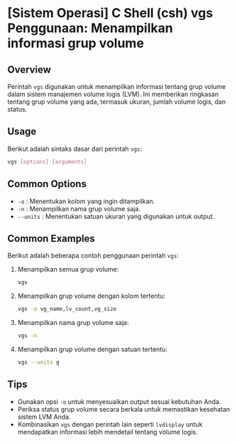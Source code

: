 # [Sistem Operasi] C Shell (csh) vgs Penggunaan: Menampilkan informasi grup volume

## Overview
Perintah `vgs` digunakan untuk menampilkan informasi tentang grup volume dalam sistem manajemen volume logis (LVM). Ini memberikan ringkasan tentang grup volume yang ada, termasuk ukuran, jumlah volume logis, dan status.

## Usage
Berikut adalah sintaks dasar dari perintah `vgs`:

```bash
vgs [options] [arguments]
```

## Common Options
- `-o` : Menentukan kolom yang ingin ditampilkan.
- `-n` : Menampilkan nama grup volume saja.
- `--units` : Menentukan satuan ukuran yang digunakan untuk output.

## Common Examples
Berikut adalah beberapa contoh penggunaan perintah `vgs`:

1. Menampilkan semua grup volume:
   ```bash
   vgs
   ```

2. Menampilkan grup volume dengan kolom tertentu:
   ```bash
   vgs -o vg_name,lv_count,vg_size
   ```

3. Menampilkan nama grup volume saja:
   ```bash
   vgs -n
   ```

4. Menampilkan grup volume dengan satuan tertentu:
   ```bash
   vgs --units g
   ```

## Tips
- Gunakan opsi `-o` untuk menyesuaikan output sesuai kebutuhan Anda.
- Periksa status grup volume secara berkala untuk memastikan kesehatan sistem LVM Anda.
- Kombinasikan `vgs` dengan perintah lain seperti `lvdisplay` untuk mendapatkan informasi lebih mendetail tentang volume logis.